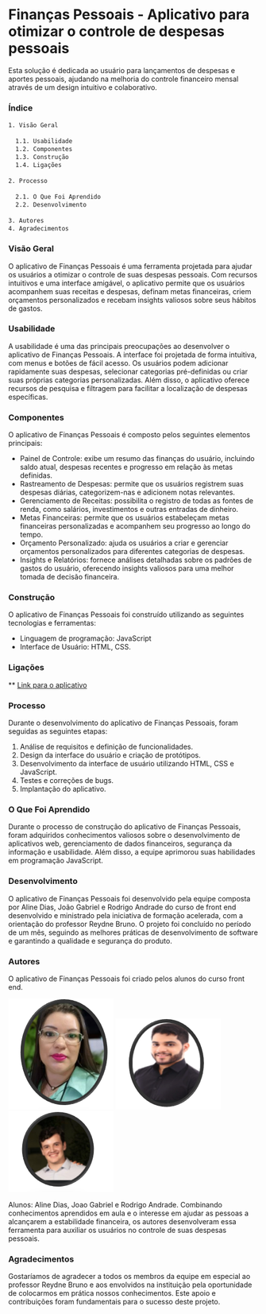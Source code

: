 # Finanças Pessoais - Aplicativo para otimizar o controle de despesas pessoais
Esta solução é dedicada ao usuário para lançamentos de despesas e aportes pessoais, ajudando na melhoria do controle financeiro mensal através de um design intuitivo e colaborativo.

### Índice
  	1. Visão Geral

  	  1.1. Usabilidade
      1.2. Componentes
  	  1.3. Construção
      1.4. Ligações
    
    2. Processo

      2.1. O Que Foi Aprendido
      2.2. Desenvolvimento
    
    3. Autores
    4. Agradecimentos

### Visão Geral
O aplicativo de Finanças Pessoais é uma ferramenta projetada para ajudar os usuários a otimizar o controle de suas despesas pessoais. Com recursos intuitivos e uma interface amigável, o aplicativo permite que os usuários acompanhem suas receitas e despesas, definam metas financeiras, criem orçamentos personalizados e recebam insights valiosos sobre seus hábitos de gastos.

### Usabilidade
A usabilidade é uma das principais preocupações ao desenvolver o aplicativo de Finanças Pessoais. A interface foi projetada de forma intuitiva, com menus e botões de fácil acesso. Os usuários podem adicionar rapidamente suas despesas, selecionar categorias pré-definidas ou criar suas próprias categorias personalizadas. Além disso, o aplicativo oferece recursos de pesquisa e filtragem para facilitar a localização de despesas específicas. 

### Componentes
O aplicativo de Finanças Pessoais é composto pelos seguintes elementos principais:
*	Painel de Controle: exibe um resumo das finanças do usuário, incluindo saldo atual, despesas recentes e progresso em relação às metas definidas.
*	Rastreamento de Despesas: permite que os usuários registrem suas despesas diárias, categorizem-nas e adicionem notas relevantes.
*	Gerenciamento de Receitas: possibilita o registro de todas as fontes de renda, como salários, investimentos e outras entradas de dinheiro.
*	Metas Financeiras: permite que os usuários estabeleçam metas financeiras personalizadas e acompanhem seu progresso ao longo do tempo.
*	Orçamento Personalizado: ajuda os usuários a criar e gerenciar orçamentos personalizados para diferentes categorias de despesas.
*	Insights e Relatórios: fornece análises detalhadas sobre os padrões de gastos do usuário, oferecendo insights valiosos para uma melhor tomada de decisão financeira.

### Construção
O aplicativo de Finanças Pessoais foi construído utilizando as seguintes tecnologias e ferramentas:
*	Linguagem de programação: JavaScript
*	Interface de Usuário: HTML, CSS.

### Ligações
**	 [Link para o aplicativo](https://www.exemplo.com)

### Processo
Durante o desenvolvimento do aplicativo de Finanças Pessoais, foram seguidas as seguintes etapas:
1. Análise de requisitos e definição de funcionalidades.
2. Design da interface do usuário e criação de protótipos.
3.  Desenvolvimento da interface de usuário utilizando HTML, CSS e JavaScript.
4. Testes e correções de bugs.
5. Implantação do aplicativo.

### O Que Foi Aprendido
Durante o processo de construção do aplicativo de Finanças Pessoais, foram adquiridos conhecimentos valiosos sobre o desenvolvimento de aplicativos web, gerenciamento de dados financeiros, segurança da informação e usabilidade. Além disso, a equipe aprimorou suas habilidades em programação JavaScript.

### Desenvolvimento
O aplicativo de Finanças Pessoais foi desenvolvido pela equipe composta por Aline Dias, João Gabriel e Rodrigo Andrade do curso de front end desenvolvido e ministrado pela iniciativa de formação acelerada, com a orientação do professor Reydne Bruno. O projeto foi concluído no período de um mês, seguindo as melhores práticas de desenvolvimento de software e garantindo a qualidade e segurança do produto.

### Autores
O aplicativo de Finanças Pessoais foi criado pelos alunos do curso front end.

![imagem de Aline]( https://github.com/rodrigoacm10/finance-control-project/blob/master/Aline.png) 
![imagem de João]( https://github.com/rodrigoacm10/finance-control-project/blob/master/Jo%C3%A3o.png)![imagem de Rodrigo]( https://github.com/rodrigoacm10/finance-control-project/blob/master/Rodrigo.png)

Alunos: Aline Dias, Joao Gabriel e Rodrigo Andrade. Combinando conhecimentos aprendidos em aula e o interesse em ajudar as pessoas a alcançarem a estabilidade financeira, os autores desenvolveram essa ferramenta para auxiliar os usuários no controle de suas despesas pessoais.

### Agradecimentos
Gostaríamos de agradecer a todos os membros da equipe em especial ao professor Reydne Bruno e aos envolvidos na instituição pela oportunidade de colocarmos em prática nossos conhecimentos. Este apoio e contribuições foram fundamentais para o sucesso deste projeto.



